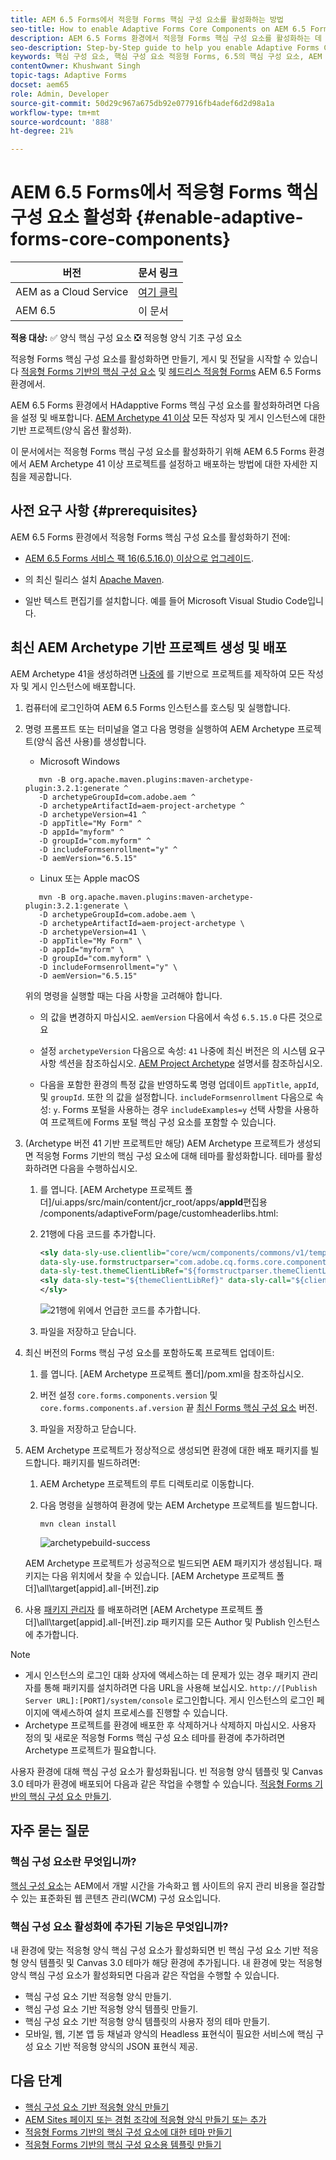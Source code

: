 ```yaml
---
title: AEM 6.5 Forms에서 적응형 Forms 핵심 구성 요소를 활성화하는 방법
seo-title: How to enable Adaptive Forms Core Components on AEM 6.5 Forms?
description: AEM 6.5 Forms 환경에서 적응형 Forms 핵심 구성 요소를 활성화하는 데 도움이 되는 단계별 안내서입니다.
seo-description: Step-by-Step guide to help you enable Adaptive Forms Core Components on an AEM 6.5 Forms environment.
keywords: 핵심 구성 요소, 핵심 구성 요소 적응형 Forms, 6.5의 핵심 구성 요소, AEM 6.5의 적응형 Forms 핵심 구성 요소, AEM 6.5의 AF 핵심 구성 요소, AEM 6.5 Forms 핵심 구성 요소 활성화
contentOwner: Khushwant Singh
topic-tags: Adaptive Forms
docset: aem65
role: Admin, Developer
source-git-commit: 50d29c967a675db92e077916fb4adef6d2d98a1a
workflow-type: tm+mt
source-wordcount: '888'
ht-degree: 21%

---
```



# AEM 6.5 Forms에서 적응형 Forms 핵심 구성 요소 활성화 {#enable-adaptive-forms-core-components}

| 버전 | 문서 링크 |
| -------- | ---------------------------- |
| AEM as a Cloud Service | [여기 클릭](https://experienceleague.adobe.com/docs/experience-manager-cloud-service/content/forms/setup-configure-migrate/enable-adaptive-forms-core-components.html) |
| AEM 6.5 | 이 문서 |

**적용 대상:** ✅ 양식 핵심 구성 요소 ❎ 적응형 양식 기초 구성 요소

적응형 Forms 핵심 구성 요소를 활성화하면 만들기, 게시 및 전달을 시작할 수 있습니다 [적응형 Forms 기반의 핵심 구성 요소](create-an-adaptive-form-core-components.md) 및 [헤드리스 적응형 Forms](https://experienceleague.adobe.com/docs/experience-manager-headless-adaptive-forms/using/overview.html) AEM 6.5 Forms 환경에서.

AEM 6.5 Forms 환경에서 HAdapptive Forms 핵심 구성 요소를 활성화하려면 다음을 설정 및 배포합니다. [AEM Archetype 41 이상](https://experienceleague.adobe.com/docs/experience-manager-core-components/using/developing/archetype/overview.html) 모든 작성자 및 게시 인스턴스에 대한 기반 프로젝트(양식 옵션 활성화).

이 문서에서는 적응형 Forms 핵심 구성 요소를 활성화하기 위해 AEM 6.5 Forms 환경에서 AEM Archetype 41 이상 프로젝트를 설정하고 배포하는 방법에 대한 자세한 지침을 제공합니다.


## 사전 요구 사항 {#prerequisites}

AEM 6.5 Forms 환경에서 적응형 Forms 핵심 구성 요소를 활성화하기 전에:

* [AEM 6.5 Forms 서비스 팩 16(6.5.16.0) 이상으로 업그레이드](https://experienceleague.adobe.com/docs/experience-manager-65/release-notes/aem-forms-current-service-pack-installation-instructions.html).

* 의 최신 릴리스 설치 [Apache Maven](https://maven.apache.org/download.cgi).

* 일반 텍스트 편집기를 설치합니다. 예를 들어 Microsoft Visual Studio Code입니다.

## 최신 AEM Archetype 기반 프로젝트 생성 및 배포

AEM Archetype 41을 생성하려면 [나중에](https://github.com/adobe/aem-project-archetype) 를 기반으로 프로젝트를 제작하여 모든 작성자 및 게시 인스턴스에 배포합니다.

1. 컴퓨터에 로그인하여 AEM 6.5 Forms 인스턴스를 호스팅 및 실행합니다.
1. 명령 프롬프트 또는 터미널을 열고 다음 명령을 실행하여 AEM Archetype 프로젝트(양식 옵션 사용)를 생성합니다.

   * Microsoft Windows

   ```Shell
      mvn -B org.apache.maven.plugins:maven-archetype-plugin:3.2.1:generate ^
      -D archetypeGroupId=com.adobe.aem ^
      -D archetypeArtifactId=aem-project-archetype ^
      -D archetypeVersion=41 ^
      -D appTitle="My Form" ^
      -D appId="myform" ^
      -D groupId="com.myform" ^
      -D includeFormsenrollment="y" ^
      -D aemVersion="6.5.15" 
   ```

   * Linux 또는 Apple macOS

   ```Shell
      mvn -B org.apache.maven.plugins:maven-archetype-plugin:3.2.1:generate \
      -D archetypeGroupId=com.adobe.aem \
      -D archetypeArtifactId=aem-project-archetype \
      -D archetypeVersion=41 \
      -D appTitle="My Form" \
      -D appId="myform" \
      -D groupId="com.myform" \
      -D includeFormsenrollment="y" \
      -D aemVersion="6.5.15" 
   ```

   위의 명령을 실행할 때는 다음 사항을 고려해야 합니다.

   * 의 값을 변경하지 마십시오. `aemVersion` 다음에서 속성 `6.5.15.0` 다른 것으로요

   * 설정 `archetypeVersion` 다음으로 속성: `41` 나중에 최신 버전은 의 시스템 요구 사항 섹션을 참조하십시오. [AEM Project Archetype](https://github.com/adobe/aem-project-archetype) 설명서를 참조하십시오.

   * 다음을 포함한 환경의 특정 값을 반영하도록 명령 업데이트 `appTitle`, `appId`, 및 `groupId`. 또한 의 값을 설정합니다.  `includeFormsenrollment` 다음으로 속성: `y`. Forms 포털을 사용하는 경우 `includeExamples=y` 선택 사항을 사용하여 프로젝트에 Forms 포털 핵심 구성 요소를 포함할 수 있습니다.


1. (Archetype 버전 41 기반 프로젝트만 해당) AEM Archetype 프로젝트가 생성되면 적응형 Forms 기반의 핵심 구성 요소에 대해 테마를 활성화합니다. 테마를 활성화하려면 다음을 수행하십시오.

   1. 를 엽니다. [AEM Archetype 프로젝트 폴더]/ui.apps/src/main/content/jcr_root/apps/__appId__&#x200B;편집용 /components/adaptiveForm/page/customheaderlibs.html:

   1. 21행에 다음 코드를 추가합니다.

      ```XML
      <sly data-sly-use.clientlib="core/wcm/components/commons/v1/templates/clientlib.html"
      data-sly-use.formstructparser="com.adobe.cq.forms.core.components.models.form.FormStructureParser"
      data-sly-test.themeClientLibRef="${formstructparser.themeClientLibRefFromFormContainer}">
      <sly data-sly-test="${themeClientLibRef}" data-sly-call="${clientlib.css @ categories=themeClientLibRef}"/>
      </sly>
      ```

      ![21행에 위에서 언급한 코드를 추가합니다.](/help/forms/using/assets/code-to-enable-themes.png)

   1. 파일을 저장하고 닫습니다.

1. 최신 버전의 Forms 핵심 구성 요소를 포함하도록 프로젝트 업데이트:

   1. 를 엽니다. [AEM Archetype 프로젝트 폴더]/pom.xml을 참조하십시오.
   1. 버전 설정 `core.forms.components.version` 및 `core.forms.components.af.version` 끝 [최신 Forms 핵심 구성 요소](https://github.com/adobe/aem-core-forms-components/tree/release/650) 버전.

   1. 파일을 저장하고 닫습니다.


1. AEM Archetype 프로젝트가 정상적으로 생성되면 환경에 대한 배포 패키지를 빌드합니다. 패키지를 빌드하려면:

   1. AEM Archetype 프로젝트의 루트 디렉토리로 이동합니다.

   1. 다음 명령을 실행하여 환경에 맞는 AEM Archetype 프로젝트를 빌드합니다.

      ```Shell
      mvn clean install
      ```

      ![archetypebuild-success](/help/forms/using/assets/corecomponent-build-successful.png)


   AEM Archetype 프로젝트가 성공적으로 빌드되면 AEM 패키지가 생성됩니다. 패키지는 다음 위치에서 찾을 수 있습니다. [AEM Archetype 프로젝트 폴더]\all\target\[appid].all-[버전].zip

1. 사용 [패키지 관리자](https://experienceleague.adobe.com/docs/experience-manager-65/administering/contentmanagement/package-manager.html?lang=en) 를 배포하려면 [AEM Archetype 프로젝트 폴더]\all\target\[appid].all-[버전].zip 패키지를 모든 Author 및 Publish 인스턴스에 추가합니다.

>[!NOTE]
>
>
>
> * 게시 인스턴스의 로그인 대화 상자에 액세스하는 데 문제가 있는 경우 패키지 관리자를 통해 패키지를 설치하려면 다음 URL을 사용해 보십시오. `http://[Publish Server URL]:[PORT]/system/console` 로그인합니다. 게시 인스턴스의 로그인 페이지에 액세스하여 설치 프로세스를 진행할 수 있습니다.
> * Archetype 프로젝트를 환경에 배포한 후 삭제하거나 삭제하지 마십시오. 사용자 정의 및 새로운 적응형 Forms 핵심 구성 요소 테마를 환경에 추가하려면 Archetype 프로젝트가 필요합니다.

사용자 환경에 대해 핵심 구성 요소가 활성화됩니다. 빈 적응형 양식 템플릿 및 Canvas 3.0 테마가 환경에 배포되어 다음과 같은 작업을 수행할 수 있습니다. [적응형 Forms 기반의 핵심 구성 요소 만들기](create-an-adaptive-form-core-components.md).

## 자주 묻는 질문

### 핵심 구성 요소란 무엇입니까?

[핵심 구성 요소](https://experienceleague.adobe.com/docs/experience-manager-core-components/using/introduction.html)는 AEM에서 개발 시간을 가속화고 웹 사이트의 유지 관리 비용을 절감할 수 있는 표준화된 웹 콘텐츠 관리(WCM) 구성 요소입니다.

### 핵심 구성 요소 활성화에 추가된 기능은 무엇입니까?


내 환경에 맞는 적응형 양식 핵심 구성 요소가 활성화되면 빈 핵심 구성 요소 기반 적응형 양식 템플릿 및 Canvas 3.0 테마가 해당 환경에 추가됩니다. 내 환경에 맞는 적응형 양식 핵심 구성 요소가 활성화되면 다음과 같은 작업을 수행할 수 있습니다.

* 핵심 구성 요소 기반 적응형 양식 만들기.
* 핵심 구성 요소 기반 적응형 양식 템플릿 만들기.
* 핵심 구성 요소 기반 적응형 양식 템플릿의 사용자 정의 테마 만들기.
* 모바일, 웹, 기본 앱 등 채널과 양식의 Headless 표현식이 필요한 서비스에 핵심 구성 요소 기반 적응형 양식의 JSON 표현식 제공.

## 다음 단계

* [핵심 구성 요소 기반 적응형 양식 만들기](/help/forms/using/create-an-adaptive-form-core-components.md)
* [AEM Sites 페이지 또는 경험 조각에 적응형 양식 만들기 또는 추가](create-or-add-an-adaptive-form-to-aem-sites-page.md)
* [적응형 Forms 기반의 핵심 구성 요소에 대한 테마 만들기](create-or-customize-themes-for-adaptive-forms-core-components.md)
* [적응형 Forms 기반의 핵심 구성 요소용 템플릿 만들기](template-editor.md)